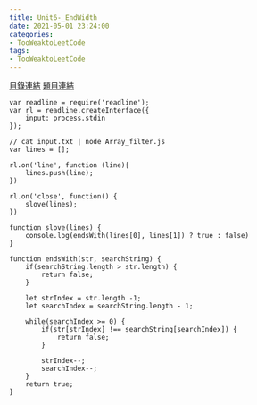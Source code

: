```yaml
---
title: Unit6-_EndWidth
date: 2021-05-01 23:24:00
categories: 
- TooWeaktoLeetCode
tags:
- TooWeaktoLeetCode
---
```

[目錄連結](https://github.com/Lidemy/ALG101-too-weak-to-leetcode/tree/master/unit6)
[題目連結](https://oj.lidemy.com/problem/1043)


```
var readline = require('readline');
var rl = readline.createInterface({
	input: process.stdin
});

// cat input.txt | node Array_filter.js 
var lines = [];

rl.on('line', function (line){
	lines.push(line);
})

rl.on('close', function() {
	slove(lines);
})

function slove(lines) {
	console.log(endsWith(lines[0], lines[1]) ? true : false)
}

function endsWith(str, searchString) {
    if(searchString.length > str.length) {
        return false;
    }

    let strIndex = str.length -1;
    let searchIndex = searchString.length - 1;

    while(searchIndex >= 0) {
        if(str[strIndex] !== searchString[searchIndex]) {
            return false;
        }

        strIndex--;
        searchIndex--;
    }
    return true;
}



```
